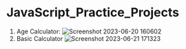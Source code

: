 # JavaScript_Practice_Projects
1. Age Calculator:
![Screenshot 2023-06-20 160602](https://github.com/bestcoolestp/JavaScript_Practice_Projects/assets/108534975/4bc408dc-2418-4ed1-9afa-a31459f306d2)
2. Basic Calculator
![Screenshot 2023-06-21 171323](https://github.com/bestcoolestp/JavaScript_Practice_Projects/assets/108534975/2c2a3442-7e23-40c4-9763-d678e806ca52)
